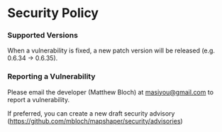 # Security Policy

### Supported Versions

When a vulnerability is fixed, a new patch version will be released (e.g. 0.6.34 -> 0.6.35).

### Reporting a Vulnerability

Please email the developer (Matthew Bloch) at masiyou@gmail.com to report a vulnerability.

If preferred, you can create a new draft security advisory (https://github.com/mbloch/mapshaper/security/advisories)
